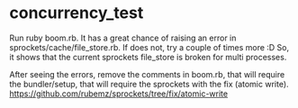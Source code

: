 concurrency_test
================

Run ruby boom.rb. It has a great chance of raising an error in sprockets/cache/file_store.rb. If does not, try a couple of times more :D
So, it shows that the current sprockets file_store is broken for multi processes.

After seeing the errors, remove the comments in boom.rb, that will require the bundler/setup, that will require the sprockets with the fix (atomic write). https://github.com/rubemz/sprockets/tree/fix/atomic-write
